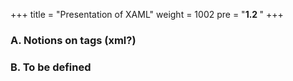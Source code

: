 +++
title = "Presentation of XAML"
weight = 1002
pre = "<b>1.2 </b>"
+++

### A. Notions on tags (xml?)

### B. To be defined
